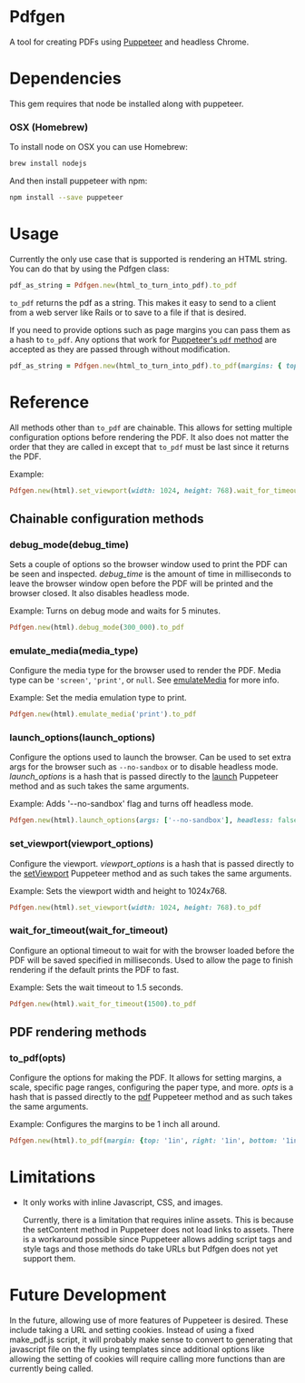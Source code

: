 # Pdfgen
A tool for creating PDFs using [Puppeteer](https://github.com/GoogleChrome/puppeteer) and headless Chrome.

# Dependencies
This gem requires that node be installed along with puppeteer.

### OSX (Homebrew)
To install node on OSX you can use Homebrew:
```bash
brew install nodejs
```

And then install puppeteer with npm:
```bash
npm install --save puppeteer
```

# Usage
Currently the only use case that is supported is rendering an HTML string. You can do that by using the
Pdfgen class:
```ruby
pdf_as_string = Pdfgen.new(html_to_turn_into_pdf).to_pdf
```
`to_pdf` returns the pdf as a string. This makes it easy to send to a client from a web server like
Rails or to save to a file if that is desired.

If you need to provide options such as page margins you can pass them as a hash to `to_pdf`. Any
options that work for [Puppeteer's `pdf` method](https://github.com/GoogleChrome/puppeteer/blob/master/docs/api.md#pagepdfoptions)
are accepted as they are passed through without modification.
```ruby
pdf_as_string = Pdfgen.new(html_to_turn_into_pdf).to_pdf(margins: { top: '1in', bottom: '1in' })
```

# Reference

All methods other than `to_pdf` are chainable. This allows for setting multiple configuration options before rendering the PDF.
It also does not matter the order that they are called in except that `to_pdf` must be last since it returns the PDF.

Example:
```ruby
Pdfgen.new(html).set_viewport(width: 1024, height: 768).wait_for_timeout(1000).emulate_media('screen').to_pdf(format: 'Letter')
```

## Chainable configuration methods

### debug_mode(debug_time)

Sets a couple of options so the browser window used to print the PDF can be seen and inspected. *debug_time* is
the amount of time in milliseconds to leave the browser window open before the PDF will be printed and the browser
closed. It also disables headless mode.

Example: Turns on debug mode and waits for 5 minutes.
```ruby
Pdfgen.new(html).debug_mode(300_000).to_pdf
```

### emulate_media(media_type)

Configure the media type for the browser used to render the PDF. Media type can be `'screen'`, `'print'`, or `null`.
See [emulateMedia](https://github.com/GoogleChrome/puppeteer/blob/master/docs/api.md#pageemulatemediamediatype) for more info.

Example: Set the media emulation type to print.
```ruby
Pdfgen.new(html).emulate_media('print').to_pdf
```

### launch_options(launch_options)

Configure the options used to launch the browser. Can be used to set extra args for the browser such as `--no-sandbox` or to
disable headless mode. *launch_options* is a hash that is passed directly to the [launch](https://github.com/GoogleChrome/puppeteer/blob/master/docs/api.md#puppeteerlaunchoptions)
Puppeteer method and as such takes the same arguments.

Example: Adds '--no-sandbox' flag and turns off headless mode.
```ruby
Pdfgen.new(html).launch_options(args: ['--no-sandbox'], headless: false).to_pdf
```

### set_viewport(viewport_options)

Configure the viewport. *viewport_options* is a hash that is passed directly to the
[setViewport](https://github.com/GoogleChrome/puppeteer/blob/master/docs/api.md#pagesetviewportviewport)
Puppeteer method and as such takes the same arguments.

Example: Sets the viewport width and height to 1024x768.
```ruby
Pdfgen.new(html).set_viewport(width: 1024, height: 768).to_pdf
```

### wait_for_timeout(wait_for_timeout)

Configure an optional timeout to wait for with the browser loaded before the PDF will be saved specified in
milliseconds. Used to allow the page to finish rendering if the default prints the PDF to fast.

Example: Sets the wait timeout to 1.5 seconds.
```ruby
Pdfgen.new(html).wait_for_timeout(1500).to_pdf
```

## PDF rendering methods

### to_pdf(opts)

Configure the options for making the PDF. It allows for setting margins, a scale, specific page ranges, configuring
the paper type, and more. *opts* is a hash that is passed directly to the [pdf](https://github.com/GoogleChrome/puppeteer/blob/master/docs/api.md#pagepdfoptions)
Puppeteer method and as such takes the same arguments.

Example: Configures the margins to be 1 inch all around.
```ruby
Pdfgen.new(html).to_pdf(margin: {top: '1in', right: '1in', bottom: '1in', left: '1in'})
```

# Limitations

* It only works with inline Javascript, CSS, and images.

  Currently, there is a limitation that requires inline assets. This is because the setContent method in Puppeteer does not load links to
  assets. There is a workaround possible since Puppeteer allows adding script tags and style tags and those methods do take URLs but Pdfgen
  does not yet support them.

# Future Development
In the future, allowing use of more features of Puppeteer is desired. These include taking a URL and
setting cookies. Instead of using a fixed make_pdf.js script, it will probably make sense to convert
to generating that javascript file on the fly using templates since additional options like allowing
the setting of cookies will require calling more functions than are currently being called.